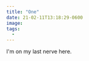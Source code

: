 ```yaml
---
title: "One"
date: 21-02-11T13:18:29-0600
image: 
tags:
  - 
---
```


   I'm on my last nerve here.
